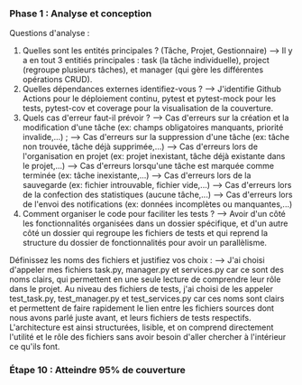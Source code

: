 ### Phase 1 : Analyse et conception

Questions d'analyse :

1. Quelles sont les entités principales ? (Tâche, Projet, Gestionnaire)
   --> Il y a en tout 3 entitiés principales : task (la tâche individuelle), project (regroupe plusieurs tâches), et manager (qui gère les différentes opérations CRUD).
2. Quelles dépendances externes identifiez-vous ?
   --> J'identifie Github Actions pour le déploiement continu, pytest et pytest-mock pour les tests, pytest-cov et coverage pour la visualisation de la couverture.
3. Quels cas d'erreur faut-il prévoir ?
   --> Cas d'erreurs sur la création et la modification d'une tâche (ex: champs obligatoires manquants, priorité invalide,...) ;
   --> Cas d'erreurs sur la suppression d'une tâche (ex: tâche non trouvée, tâche déjà supprimée,...)
   --> Cas d'erreurs lors de l'organisation en projet (ex: projet inexistant, tâche déjà existante dans le projet,...)
   --> Cas d'erreurs lorsqu'une tâche est marquée comme terminée (ex: tâche inexistante,...)
   --> Cas d'erreurs lors de la sauvegarde (ex: fichier introuvable, fichier vide,...)
   --> Cas d'erreurs lors de la confection des statistiques (aucune tâche,...)
   --> Cas d'erreurs lors de l'envoi des notifications (ex: données incomplètes ou manquantes,...)
4. Comment organiser le code pour faciliter les tests ?
   --> Avoir d'un côté les fonctionnalités organisées dans un dossier spécifique, et d'un autre côté un dossier qui regroupe les fichiers de tests et qui reprend la structure du dossier de fonctionnalités pour avoir un parallèlisme.

Définissez les noms des fichiers et justifiez vos choix :
--> J'ai choisi d'appeler mes fichiers task.py, manager.py et services.py car ce sont des noms clairs, qui permettent en une seule lecture de comprendre leur rôle dans le projet. Au niveau des fichiers de tests, j'ai choisi de les appeler test_task.py, test_manager.py et test_services.py car ces noms sont clairs et permettent de faire rapidement le lien entre les fichiers sources dont nous avons parlé juste avant, et leurs fichiers de tests respectifs. L'architecture est ainsi structurées, lisible, et on comprend directement l'utilité et le rôle des fichiers sans avoir besoin d'aller chercher à l'intérieur ce qu'ils font.

### Étape 10 : Atteindre 95% de couverture

